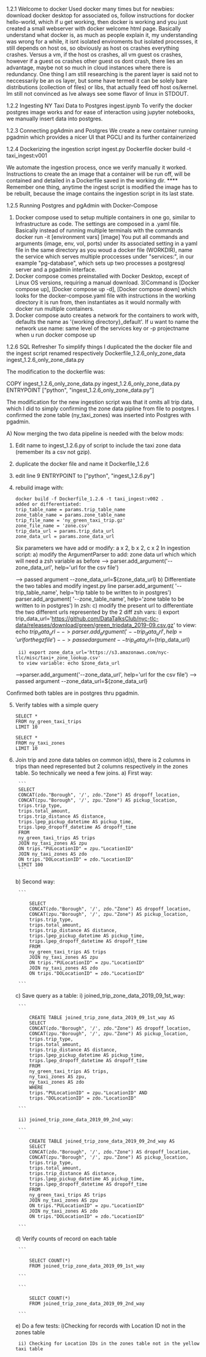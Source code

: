 1.2.1 Welcome to docker
Used docker many times but for newbies:
download docker desktop for associated os, follow instructions for
docker hello-world, which if u get working, then docker is working and
you just created a small webserver with docker welcome html page.
Basically understand what docker is, as much as people explain it,
my understanding was wrong for a while, it isnt isolated enviroments
but isolated processes, it still depends on host os, so obviously
as host os crashes everything crashes. Versus a vm, if the host os
crashes, all vm guest os crashes, however if a guest os crashes
other guest os dont crash, there lies an advantage, maybe not so
much in cloud instances where there is redundancy. One thing I am still
researching is the parent layer is said not to neccessarily be an os
layer, but some have termed it can be solely bare distributions
(collection of files) or libs, that actually feed off host os/kernel.
Im still not convinced as Ive always see some flavor of linux
in STDOUT.


1.2.2 Ingesting NY Taxi Data to Postgres
ingest.ipynb
To verify the docker postgres image works and for ease of interaction
using jupyter notebooks, we manually insert data into postgres.

1.2.3 Connecting pgAdmin and Postgres
We create a new container running pgadmin which provides a nicer UI that
PGCLI and its further containerized

1.2.4 Dockerizing the ingestion script
ingest.py
Dockerfile
docker build -t taxi_ingest:v001


We automate the ingestion process, once we verify manually it worked.
Instructions to create the an image that a container will be run off,
will be contained and detailed in a Dockerfile saved in the working dir.
**** Remember one thing, anytime the ingest script is modified the image has
to be rebuilt, because the image contains the ingestion script in its last state.


1.2.5 Running Postgres and pgAdmin with Docker-Compose
1) Docker compose used to setup multiple containers in one go,
similar to Infrastructure as code. The settings are composed in a .yaml file.
Basically instead of running multiple terminals with the commands
docker run -it [environment vars] [image]
You put all commands and arguments (image, env, vol, ports) under its associated
setting in a yaml file in the same directory as you woud a docker file (WORKDIR),
name the service which serves multiple proccesses under "services:",
in our example "pg-database", which sets up two processes a postgresql server
and a pgadmin interface.
2) Docker compose comes preinstalled with Docker Desktop, except of Linux
OS versions, requiring a manual download.
3)Command is [Docker compose up], [Docker compose up -d], [Docker compose down]
which looks for the docker-compose.yaml file with instructions in the working directory
it is run from, then instantiates as it would normally with docker run multiple
containers.
4) Docker compose auto creates a network for the containers to work with,
defaults the name as '{working directory}_default'. If u want to name the
network use name: same level of the services key or -p projectname when u run
docker compose up

1.2.6 SQL Refresher
To simplify things I duplicated the the docker file and the ingest script
renamed respectively
Dockerfile_1.2.6_only_zone_data
ingest_1.2.6_only_zone_data.py

The modification to the dockerfile was:

COPY ingest_1.2.6_only_zone_data.py ingest_1.2.6_only_zone_data.py
ENTRYPOINT ["python", "ingest_1.2.6_only_zone_data.py"]

The modification for the new ingestion script was that it omits
all trip data, which I did to simply confirming the zone data pipline from
file to postgres. I confirmed the zone table (ny_taxi_zones) was inserted into
Postgres
with pgadmin.

A) Now merging the two data pipeline is needed with the below mods:
1) Edit name to ingest_1.2.6.py of script to include the taxi zone data
(remember its a csv not gzip).
2) duplicate the docker file and name it Dockerfile_1.2.6
3) edit line 9 ENTRYPOINT to ["python", "ingest_1.2.6.py"]
4) rebuild image with:
    ```
    docker build -f Dockerfile_1.2.6 -t taxi_ingest:v002 .
    added or differentiated:
    trip_table_name = params.trip_table_name
    zone_table_name = params.zone_table_name
    trip_file_name = 'ny_green_taxi_trip.gz'
    zone_file_name = 'zone.csv'
    trip_data_url = params.trip_data_url
    zone_data_url = params.zone_data_url
    ```

    Six parameters we have add or modify: a x 2, b x 2, c x 2
    In ingestion script:
    a) modify the ArgumentParser to add:
    zone data url which which will need a zsh variable as before
    --> parser.add_argument('--zone_data_url', help='url for the csv file')

    --> passed argument --zone_data_url=${zone_data_url}
     b) Differentiate the two tables and modify ingest.py line
    parser.add_argument(
        '--trip_table_name', help='trip table to be written to in postgres')
    parser.add_argument(
        '--zone_table_name', help='zone table to be written to in postgres')
    In zsh:
    c) modify the present url to differentiate the two different urls
    represented by the 2 diff zsh vars:
        i) export trip_data_url='https://github.com/DataTalksClub/nyc-tlc-data/releases/download/green/green_tripdata_2019-09.csv.gz'
        to view: echo $trip_data_url
        -->parser.add_argument('--trip_data_url', help='url for the gz file')
        --> passed argument --trip_data_url=${trip_data_url}

        ii) export zone_data_url='https://s3.amazonaws.com/nyc-tlc/misc/taxi+_zone_lookup.csv'
        to view variable: echo $zone_data_url
    -->parser.add_argument('--zone_data_url', help='url for the csv file')
        --> passed argument --zone_data_url=${zone_data_url}

Confirmed both tables are in postgres thru pgadmin.

5) Verify tables with a simple query

    ```
    SELECT *
    FROM ny_green_taxi_trips
    LIMIT 10
    ```

    ```
    SELECT *
    FROM ny_taxi_zones
    LIMIT 10
    ```

6) Join trip and zone data tables on common id(s), there is 2 columns in trips than need represented but 2 columns respectively in the zones table. So
   technically we need a few joins.
    a) First way:

        ```
        SELECT
        CONCAT(zdo."Borough", '/', zdo."Zone") AS dropoff_location,
        CONCAT(zpu."Borough", '/', zpu."Zone") AS pickup_location,
        trips.trip_type,
        trips.total_amount,
        trips.trip_distance AS distance,
        trips.lpep_pickup_datetime AS pickup_time,
        trips.lpep_dropoff_datetime AS dropoff_time
        FROM
        ny_green_taxi_trips AS trips
        JOIN ny_taxi_zones AS zpu
        ON trips."PULocationID" = zpu."LocationID"
        JOIN ny_taxi_zones AS zdo
        ON trips."DOLocationID" = zdo."LocationID"
        LIMIT 100
        ```

    b) Second way:

        ```

            SELECT
            CONCAT(zdo."Borough", '/', zdo."Zone") AS dropoff_location,
            CONCAT(zpu."Borough", '/', zpu."Zone") AS pickup_location,
            trips.trip_type,
            trips.total_amount,
            trips.trip_distance AS distance,
            trips.lpep_pickup_datetime AS pickup_time,
            trips.lpep_dropoff_datetime AS dropoff_time
            FROM
            ny_green_taxi_trips AS trips
            JOIN ny_taxi_zones AS zpu
            ON trips."PULocationID" = zpu."LocationID"
            JOIN ny_taxi_zones AS zdo
            ON trips."DOLocationID" = zdo."LocationID"

        ```

    c) Save query as a table:
        i) joined_trip_zone_data_2019_09_1st_way:

        ```

            CREATE TABLE joined_trip_zone_data_2019_09_1st_way AS
            SELECT
            CONCAT(zdo."Borough", '/', zdo."Zone") AS dropoff_location,
            CONCAT(zpu."Borough", '/', zpu."Zone") AS pickup_location,
            trips.trip_type,
            trips.total_amount,
            trips.trip_distance AS distance,
            trips.lpep_pickup_datetime AS pickup_time,
            trips.lpep_dropoff_datetime AS dropoff_time
            FROM
            ny_green_taxi_trips AS trips,
            ny_taxi_zones AS zpu,
            ny_taxi_zones AS zdo
            WHERE
            trips."PULocationID" = zpu."LocationID" AND
            trips."DOLocationID" = zdo."LocationID"

        ```

        ii) joined_trip_zone_data_2019_09_2nd_way:

        ```

            CREATE TABLE joined_trip_zone_data_2019_09_2nd_way AS
            SELECT
            CONCAT(zdo."Borough", '/', zdo."Zone") AS dropoff_location,
            CONCAT(zpu."Borough", '/', zpu."Zone") AS pickup_location,
            trips.trip_type,
            trips.total_amount,
            trips.trip_distance AS distance,
            trips.lpep_pickup_datetime AS pickup_time,
            trips.lpep_dropoff_datetime AS dropoff_time
            FROM
            ny_green_taxi_trips AS trips
            JOIN ny_taxi_zones AS zpu
            ON trips."PULocationID" = zpu."LocationID"
            JOIN ny_taxi_zones AS zdo
            ON trips."DOLocationID" = zdo."LocationID"

        ```

    d)  Verify counts of record on each table

        ```

            SELECT COUNT(*)
            FROM joined_trip_zone_data_2019_09_1st_way

        ```

        ```

            SELECT COUNT(*)
            FROM joined_trip_zone_data_2019_09_2nd_way

        ```

    e) Do a few tests:
        i)Checking for records with Location ID not in the zones table



        ii) Checking for Location IDs in the zones table not in the yellow taxi table




